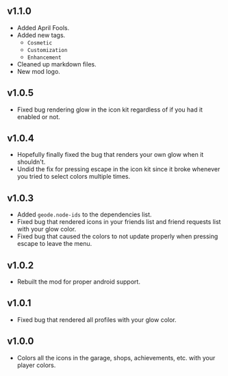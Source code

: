 ## v1.1.0
- Added April Fools.
- Added new tags.
  - `Cosmetic`
  - `Customization`
  - `Enhancement`
- Cleaned up markdown files.
- New mod logo.

## v1.0.5
- Fixed bug rendering glow in the icon kit regardless of if you had it enabled or not.

## v1.0.4
- Hopefully finally fixed the bug that renders your own glow when it shouldn't.
- Undid the fix for pressing escape in the icon kit since it broke whenever you tried to select colors multiple times.

## v1.0.3
- Added `geode.node-ids` to the dependencies list.
- Fixed bug that rendered icons in your friends list and friend requests list with your glow color.
- Fixed bug that caused the colors to not update properly when pressing escape to leave the menu.

## v1.0.2
- Rebuilt the mod for proper android support.

## v1.0.1
- Fixed bug that rendered all profiles with your glow color.

## v1.0.0
- Colors all the icons in the garage, shops, achievements, etc. with your player colors.

